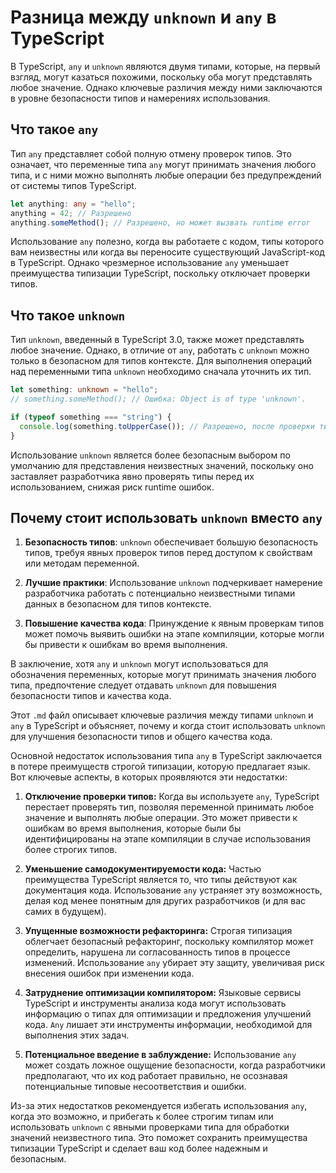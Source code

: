 # Разница между `unknown` и `any` в TypeScript

В TypeScript, `any` и `unknown` являются двумя типами, которые, на первый взгляд, могут казаться похожими, поскольку оба могут представлять любое значение. Однако ключевые различия между ними заключаются в уровне безопасности типов и намерениях использования.

## Что такое `any`

Тип `any` представляет собой полную отмену проверок типов. Это означает, что переменные типа `any` могут принимать значения любого типа, и с ними можно выполнять любые операции без предупреждений от системы типов TypeScript.

```typescript
let anything: any = "hello";
anything = 42; // Разрешено
anything.someMethod(); // Разрешено, но может вызвать runtime error
```

Использование `any` полезно, когда вы работаете с кодом, типы которого вам неизвестны или когда вы переносите существующий JavaScript-код в TypeScript. Однако чрезмерное использование `any` уменьшает преимущества типизации TypeScript, поскольку отключает проверки типов.

## Что такое `unknown`

Тип `unknown`, введенный в TypeScript 3.0, также может представлять любое значение. Однако, в отличие от `any`, работать с `unknown` можно только в безопасном для типов контексте. Для выполнения операций над переменными типа `unknown` необходимо сначала уточнить их тип.

```typescript
let something: unknown = "hello";
// something.someMethod(); // Ошибка: Object is of type 'unknown'.

if (typeof something === "string") {
  console.log(something.toUpperCase()); // Разрешено, после проверки типа
}
```

Использование `unknown` является более безопасным выбором по умолчанию для представления неизвестных значений, поскольку оно заставляет разработчика явно проверять типы перед их использованием, снижая риск runtime ошибок.

## Почему стоит использовать `unknown` вместо `any`

1. **Безопасность типов**: `unknown` обеспечивает большую безопасность типов, требуя явных проверок типов перед доступом к свойствам или методам переменной.

2. **Лучшие практики**: Использование `unknown` подчеркивает намерение разработчика работать с потенциально неизвестными типами данных в безопасном для типов контексте.

3. **Повышение качества кода**: Принуждение к явным проверкам типов может помочь выявить ошибки на этапе компиляции, которые могли бы привести к ошибкам во время выполнения.

В заключение, хотя `any` и `unknown` могут использоваться для обозначения переменных, которые могут принимать значения любого типа, предпочтение следует отдавать `unknown` для повышения безопасности типов и качества кода.

Этот `.md` файл описывает ключевые различия между типами `unknown` и `any` в TypeScript и объясняет, почему и когда стоит использовать `unknown` для улучшения безопасности типов и общего качества кода.

Основной недостаток использования типа `any` в TypeScript заключается в потере преимуществ строгой типизации, которую предлагает язык. Вот ключевые аспекты, в которых проявляются эти недостатки:

1. **Отключение проверки типов:** Когда вы используете `any`, TypeScript перестает проверять тип, позволяя переменной принимать любое значение и выполнять любые операции. Это может привести к ошибкам во время выполнения, которые были бы идентифицированы на этапе компиляции в случае использования более строгих типов.

2. **Уменьшение самодокументируемости кода:** Частью преимущества TypeScript является то, что типы действуют как документация кода. Использование `any` устраняет эту возможность, делая код менее понятным для других разработчиков (и для вас самих в будущем).

3. **Упущенные возможности рефакторинга:** Строгая типизация облегчает безопасный рефакторинг, поскольку компилятор может определить, нарушена ли согласованность типов в процессе изменений. Использование `any` убирает эту защиту, увеличивая риск внесения ошибок при изменении кода.

4. **Затруднение оптимизации компилятором:** Языковые сервисы TypeScript и инструменты анализа кода могут использовать информацию о типах для оптимизации и предложения улучшений кода. `Any` лишает эти инструменты информации, необходимой для выполнения этих задач.

5. **Потенциальное введение в заблуждение:** Использование `any` может создать ложное ощущение безопасности, когда разработчики предполагают, что их код работает правильно, не осознавая потенциальные типовые несоответствия и ошибки.

Из-за этих недостатков рекомендуется избегать использования `any`, когда это возможно, и прибегать к более строгим типам или использовать `unknown` с явными проверками типа для обработки значений неизвестного типа. Это поможет сохранить преимущества типизации TypeScript и сделает ваш код более надежным и безопасным.
